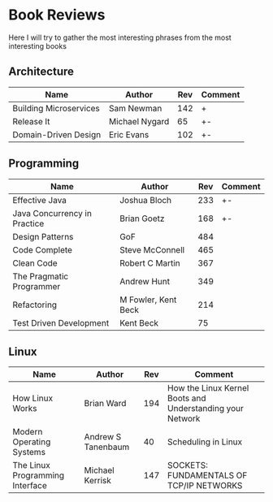 # Book Reviews
Here I will try to gather the most interesting phrases from the most interesting books


## Architecture
| Name                          | Author              | Rev | Comment     |
|-------------------------------|---------------------|-----|-------------|
| Building Microservices        | Sam Newman          | 142 | +           |
| Release It                    | Michael Nygard      | 65  | +-          |             
| Domain-Driven Design          | Eric Evans          | 102 | +-          |

## Programming
| Name                          | Author              | Rev | Comment     |
|-------------------------------|---------------------|-----|-------------|
| Effective Java                | Joshua Bloch        | 233 | +-          |
| Java Concurrency in Practice  | Brian Goetz         | 168 | +-          |
| Design Patterns               | GoF                 | 484 |             |
| Code Complete                 | Steve McConnell     | 465 |             |
| Clean Code                    | Robert C Martin     | 367 |             |
| The Pragmatic Programmer      | Andrew Hunt         | 349 |             |
| Refactoring                   | M Fowler, Kent Beck | 214 |             |
| Test Driven Development       | Kent Beck           | 75  |             |

## Linux

| Name                             | Author              | Rev | Comment             |
|----------------------------------|---------------------|-----|---------------------|
| How Linux Works                  | Brian Ward          | 194 | How the Linux Kernel Boots and Understanding your Network |
| Modern Operating Systems         | Andrew S Tanenbaum  | 40  | Scheduling in Linux |
| The Linux Programming Interface  | Michael Kerrisk     | 147 | SOCKETS: FUNDAMENTALS OF TCP/IP NETWORKS |
